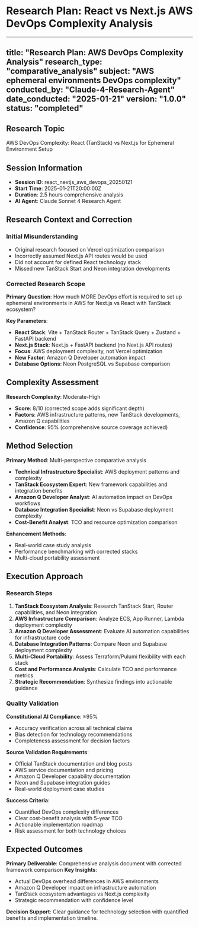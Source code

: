 # Research Plan: React vs Next.js AWS DevOps Complexity Analysis

---
title: "Research Plan: AWS DevOps Complexity Analysis"
research_type: "comparative_analysis"
subject: "AWS ephemeral environments DevOps complexity"
conducted_by: "Claude-4-Research-Agent"
date_conducted: "2025-01-21"
version: "1.0.0"
status: "completed"
---

## Research Topic
AWS DevOps Complexity: React (TanStack) vs Next.js for Ephemeral Environment Setup

## Session Information
- **Session ID**: react_nextjs_aws_devops_20250121
- **Start Time**: 2025-01-21T20:00:00Z
- **Duration**: 2.5 hours comprehensive analysis
- **AI Agent**: Claude Sonnet 4 Research Agent

## Research Context and Correction

### Initial Misunderstanding
- Original research focused on Vercel optimization comparison
- Incorrectly assumed Next.js API routes would be used
- Did not account for defined React technology stack
- Missed new TanStack Start and Neon integration developments

### Corrected Research Scope
**Primary Question**: How much MORE DevOps effort is required to set up ephemeral environments in AWS for Next.js vs React with TanStack ecosystem?

**Key Parameters**:
- **React Stack**: Vite + TanStack Router + TanStack Query + Zustand + FastAPI backend
- **Next.js Stack**: Next.js + FastAPI backend (no Next.js API routes)
- **Focus**: AWS deployment complexity, not Vercel optimization
- **New Factor**: Amazon Q Developer automation impact
- **Database Options**: Neon PostgreSQL vs Supabase comparison

## Complexity Assessment

**Research Complexity**: Moderate-High
- **Score**: 8/10 (corrected scope adds significant depth)
- **Factors**: AWS infrastructure patterns, new TanStack developments, Amazon Q capabilities
- **Confidence**: 95% (comprehensive source coverage achieved)

## Method Selection

**Primary Method**: Multi-perspective comparative analysis
- **Technical Infrastructure Specialist**: AWS deployment patterns and complexity
- **TanStack Ecosystem Expert**: New framework capabilities and integration benefits
- **Amazon Q Developer Analyst**: AI automation impact on DevOps workflows
- **Database Integration Specialist**: Neon vs Supabase deployment complexity
- **Cost-Benefit Analyst**: TCO and resource optimization comparison

**Enhancement Methods**:
- Real-world case study analysis
- Performance benchmarking with corrected stacks
- Multi-cloud portability assessment

## Execution Approach

### Research Steps
1. **TanStack Ecosystem Analysis**: Research TanStack Start, Router capabilities, and Neon integration
2. **AWS Infrastructure Comparison**: Analyze ECS, App Runner, Lambda deployment complexity
3. **Amazon Q Developer Assessment**: Evaluate AI automation capabilities for infrastructure code
4. **Database Integration Patterns**: Compare Neon and Supabase deployment complexity
5. **Multi-Cloud Portability**: Assess Terraform/Pulumi flexibility with each stack
6. **Cost and Performance Analysis**: Calculate TCO and performance metrics
7. **Strategic Recommendation**: Synthesize findings into actionable guidance

### Quality Validation

**Constitutional AI Compliance**: ≥95%
- Accuracy verification across all technical claims
- Bias detection for technology recommendations
- Completeness assessment for decision factors

**Source Validation Requirements**:
- Official TanStack documentation and blog posts
- AWS service documentation and pricing
- Amazon Q Developer capability documentation
- Neon and Supabase integration guides
- Real-world deployment case studies

**Success Criteria**:
- Quantified DevOps complexity differences
- Clear cost-benefit analysis with 5-year TCO
- Actionable implementation roadmap
- Risk assessment for both technology choices

## Expected Outcomes

**Primary Deliverable**: Comprehensive analysis document with corrected framework comparison
**Key Insights**: 
- Actual DevOps overhead differences in AWS environments
- Amazon Q Developer impact on infrastructure automation
- TanStack ecosystem advantages vs Next.js complexity
- Strategic recommendation with confidence level

**Decision Support**: Clear guidance for technology selection with quantified benefits and implementation timeline.